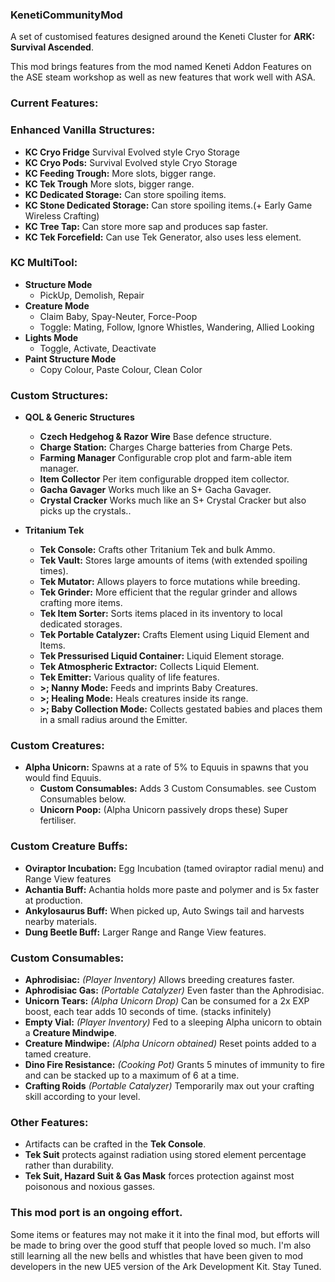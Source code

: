 ### KenetiCommunityMod
A set of customised features designed around the Keneti Cluster for **ARK: Survival Ascended**.

This mod brings features from the mod named Keneti Addon Features on the ASE steam workshop as well as new features that work well with ASA.

### Current Features:

### Enhanced Vanilla Structures:
- **KC Cryo Fridge** Survival Evolved style Cryo Storage
- **KC Cryo Pods:** Survival Evolved style Cryo Storage 
- **KC Feeding Trough:** More slots, bigger range.
- **KC Tek Trough** More slots, bigger range.
- **KC Dedicated Storage:** Can store spoiling items.
- **KC Stone Dedicated Storage:** Can store spoiling items.(+ Early Game Wireless Crafting)
- **KC Tree Tap:** Can store more sap and produces sap faster.
- **KC Tek Forcefield:** Can use Tek Generator, also uses less element.

### KC MultiTool:
- **Structure Mode**
  - PickUp, Demolish, Repair
- **Creature Mode**
  - Claim Baby, Spay-Neuter, Force-Poop
  - Toggle: Mating, Follow, Ignore Whistles, Wandering, Allied Looking
- **Lights Mode**
  - Toggle, Activate, Deactivate
- **Paint Structure Mode**
  - Copy Colour, Paste Colour, Clean Color

### Custom Structures:
- **QOL & Generic Structures**
  - **Czech Hedgehog & Razor Wire** Base defence structure.
  - **Charge Station:** Charges Charge batteries from Charge Pets.
  - **Farming Manager** Configurable crop plot and farm-able item manager.
  - **Item Collector** Per item configurable dropped item collector.
  - **Gacha Gavager** Works much like an S+ Gacha Gavager.
  - **Crystal Cracker** Works much like an S+ Crystal Cracker but also picks up the crystals..

- **Tritanium Tek**
  - **Tek Console:** Crafts other Tritanium Tek and bulk Ammo.
  - **Tek Vault:** Stores large amounts of items (with extended spoiling times).
  - **Tek Mutator:** Allows players to force mutations while breeding.
  - **Tek Grinder:** More efficient that the regular grinder and allows crafting more items.
  - **Tek Item Sorter:** Sorts items placed in its inventory to local dedicated storages.
  - **Tek Portable Catalyzer:** Crafts Element using Liquid Element and Items.
  - **Tek Pressurised Liquid Container:** Liquid Element storage.
  - **Tek Atmospheric Extractor:** Collects Liquid Element.
  - **Tek Emitter:** Various quality of life features.
  - **&gt;; Nanny Mode:** Feeds and imprints Baby Creatures.
  - **&gt;; Healing Mode:** Heals creatures inside its range.
  - **&gt;; Baby Collection Mode:** Collects gestated babies and places them in a small radius around the Emitter.

### Custom Creatures:
- **Alpha Unicorn:** Spawns at a rate of 5% to Equuis in spawns that you would find Equuis.
  - **Custom Consumables:** Adds 3 Custom Consumables. see Custom Consumables below.
  - **Unicorn Poop:** (Alpha Unicorn passively drops these) Super fertiliser. 

### Custom Creature Buffs:
- **Oviraptor Incubation:** Egg Incubation (tamed oviraptor radial menu) and Range View features
- **Achantia Buff:** Achantia holds more paste and polymer and is 5x faster at production.
- **Ankylosaurus Buff:** When picked up, Auto Swings tail and harvests nearby materials.
- **Dung Beetle Buff:** Larger Range and Range View features.

### Custom Consumables:
- **Aphrodisiac:** *(Player Inventory)* Allows breeding creatures faster.
- **Aphrodisiac Gas:** *(Portable Catalyzer)* Even faster than the Aphrodisiac.
- **Unicorn Tears:** *(Alpha Unicorn Drop)* Can be consumed for a 2x EXP boost, each tear adds 10 seconds of time. (stacks infinitely)
- **Empty Vial:** *(Player Inventory)* Fed to a sleeping Alpha unicorn to obtain a **Creature Mindwipe**.
- **Creature Mindwipe:** *(Alpha Unicorn obtained)* Reset points added to a tamed creature.
- **Dino Fire Resistance:** *(Cooking Pot)* Grants 5 minutes of immunity to fire and can be stacked up to a maximum of 6 at a time.
- **Crafting Roids** *(Portable Catalyzer)* Temporarily max out your crafting skill according to your level.

### Other Features:
 - Artifacts can be crafted in the **Tek Console**.
 - **Tek Suit** protects against radiation using stored element percentage rather than durability.
 - **Tek Suit, Hazard Suit & Gas Mask** forces protection against most poisonous and noxious gasses.

### This mod port is an ongoing effort.
Some items or features may not make it it into the final mod, but efforts will be made to bring over the good stuff that people loved so much. I'm also still learning all the new bells and whistles that have been given to mod developers in the new UE5 version of the Ark Development Kit. Stay Tuned.
